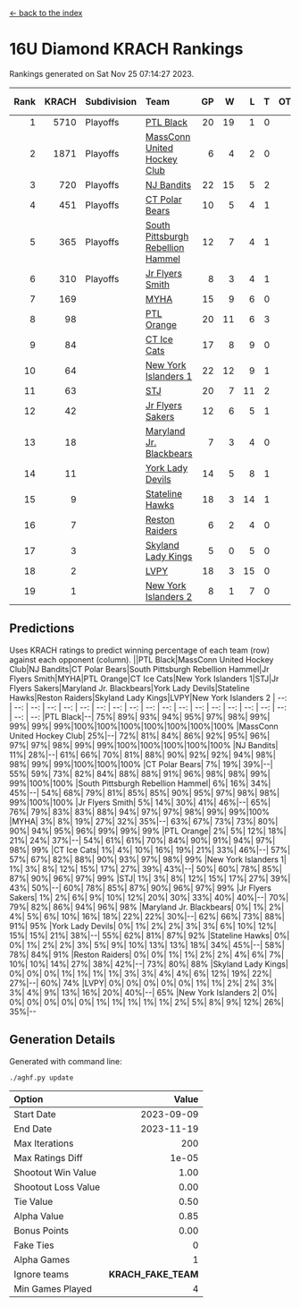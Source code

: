 [<- back to the index](readme.md)
# 16U Diamond KRACH Rankings
Rankings generated on Sat Nov 25 07:14:27 2023.

Rank|KRACH|Subdivision|Team|GP|W|L|T|OTW|OTL|SoS|Exp Wins|Win Diff
---:|---:|:---|:---|---:|---:|---:|---:|---:|---:|---:|---:|---:
1|5710|Playoffs|[PTL Black](https://gamesheetstats.com/seasons/3663/teams/140833/schedule)|20|19|1|0|2|0|371|19.8|-0.0
2|1871|Playoffs|[MassConn United Hockey Club](https://gamesheetstats.com/seasons/3663/teams/140835/schedule)|6|4|2|0|0|0|1862|4.8|-0.0
3|720|Playoffs|[NJ Bandits](https://gamesheetstats.com/seasons/3663/teams/140836/schedule)|22|15|5|2|0|2|788|16.8|-0.0
4|451|Playoffs|[CT Polar Bears](https://gamesheetstats.com/seasons/3663/teams/140834/schedule)|10|5|4|1|0|0|1273|6.3|-0.0
5|365|Playoffs|[South Pittsburgh Rebellion Hammel](https://gamesheetstats.com/seasons/3663/teams/140839/schedule)|12|7|4|1|0|0|1026|8.4|0.0
6|310|Playoffs|[Jr Flyers Smith](https://gamesheetstats.com/seasons/3663/teams/140837/schedule)|8|3|4|1|1|2|993|4.3|-0.0
7|169||[MYHA](https://gamesheetstats.com/seasons/3663/teams/140838/schedule)|15|9|6|0|0|0|867|9.9|0.0
8|98||[PTL Orange](https://gamesheetstats.com/seasons/3663/teams/140842/schedule)|20|11|6|3|1|0|93|13.4|0.0
9|84||[CT Ice Cats](https://gamesheetstats.com/seasons/3663/teams/140846/schedule)|17|8|9|0|0|1|661|8.9|0.0
10|64||[New York Islanders 1](https://gamesheetstats.com/seasons/3663/teams/140847/schedule)|22|12|9|1|3|0|108|13.4|0.0
11|63||[STJ](https://gamesheetstats.com/seasons/3663/teams/140841/schedule)|20|7|11|2|0|1|971|8.9|0.0
12|42||[Jr Flyers Sakers](https://gamesheetstats.com/seasons/3663/teams/140843/schedule)|12|6|5|1|2|0|95|7.4|0.0
13|18||[Maryland Jr. Blackbears](https://gamesheetstats.com/seasons/3663/teams/140848/schedule)|7|3|4|0|0|1|777|3.9|0.0
14|11||[York Lady Devils](https://gamesheetstats.com/seasons/3663/teams/140845/schedule)|14|5|8|1|0|2|430|6.4|0.0
15|9||[Stateline Hawks](https://gamesheetstats.com/seasons/3663/teams/140840/schedule)|18|3|14|1|0|1|1043|4.4|0.0
16|7||[Reston Raiders](https://gamesheetstats.com/seasons/3663/teams/140850/schedule)|6|2|4|0|1|0|31|2.9|0.0
17|3||[Skyland Lady Kings](https://gamesheetstats.com/seasons/3663/teams/140849/schedule)|5|0|5|0|0|0|56|0.9|0.0
18|2||[LVPY](https://gamesheetstats.com/seasons/3663/teams/140844/schedule)|18|3|15|0|0|0|101|3.9|0.0
19|1||[New York Islanders 2](https://gamesheetstats.com/seasons/3663/teams/140851/schedule)|8|1|7|0|0|0|31|1.9|0.0

## Predictions
Uses KRACH ratings to predict winning percentage of each team (row) against each opponent (column).
||PTL Black|MassConn United Hockey Club|NJ Bandits|CT Polar Bears|South Pittsburgh Rebellion Hammel|Jr Flyers Smith|MYHA|PTL Orange|CT Ice Cats|New York Islanders 1|STJ|Jr Flyers Sakers|Maryland Jr. Blackbears|York Lady Devils|Stateline Hawks|Reston Raiders|Skyland Lady Kings|LVPY|New York Islanders 2
| --: | --: | --: | --: | --: | --: | --: | --: | --: | --: | --: | --: | --: | --: | --: | --: | --: | --: | --: | --: 
|PTL Black|--| 75%| 89%| 93%| 94%| 95%| 97%| 98%| 99%| 99%| 99%| 99%|100%|100%|100%|100%|100%|100%|100%
|MassConn United Hockey Club| 25%|--| 72%| 81%| 84%| 86%| 92%| 95%| 96%| 97%| 97%| 98%| 99%| 99%|100%|100%|100%|100%|100%
|NJ Bandits| 11%| 28%|--| 61%| 66%| 70%| 81%| 88%| 90%| 92%| 92%| 94%| 98%| 98%| 99%| 99%|100%|100%|100%
|CT Polar Bears|  7%| 19%| 39%|--| 55%| 59%| 73%| 82%| 84%| 88%| 88%| 91%| 96%| 98%| 98%| 99%| 99%|100%|100%
|South Pittsburgh Rebellion Hammel|  6%| 16%| 34%| 45%|--| 54%| 68%| 79%| 81%| 85%| 85%| 90%| 95%| 97%| 98%| 98%| 99%|100%|100%
|Jr Flyers Smith|  5%| 14%| 30%| 41%| 46%|--| 65%| 76%| 79%| 83%| 83%| 88%| 94%| 97%| 97%| 98%| 99%| 99%|100%
|MYHA|  3%|  8%| 19%| 27%| 32%| 35%|--| 63%| 67%| 73%| 73%| 80%| 90%| 94%| 95%| 96%| 99%| 99%| 99%
|PTL Orange|  2%|  5%| 12%| 18%| 21%| 24%| 37%|--| 54%| 61%| 61%| 70%| 84%| 90%| 91%| 94%| 97%| 98%| 99%
|CT Ice Cats|  1%|  4%| 10%| 16%| 19%| 21%| 33%| 46%|--| 57%| 57%| 67%| 82%| 88%| 90%| 93%| 97%| 98%| 99%
|New York Islanders 1|  1%|  3%|  8%| 12%| 15%| 17%| 27%| 39%| 43%|--| 50%| 60%| 78%| 85%| 87%| 90%| 96%| 97%| 99%
|STJ|  1%|  3%|  8%| 12%| 15%| 17%| 27%| 39%| 43%| 50%|--| 60%| 78%| 85%| 87%| 90%| 96%| 97%| 99%
|Jr Flyers Sakers|  1%|  2%|  6%|  9%| 10%| 12%| 20%| 30%| 33%| 40%| 40%|--| 70%| 79%| 82%| 86%| 94%| 96%| 98%
|Maryland Jr. Blackbears|  0%|  1%|  2%|  4%|  5%|  6%| 10%| 16%| 18%| 22%| 22%| 30%|--| 62%| 66%| 73%| 88%| 91%| 95%
|York Lady Devils|  0%|  1%|  2%|  2%|  3%|  3%|  6%| 10%| 12%| 15%| 15%| 21%| 38%|--| 55%| 62%| 81%| 87%| 92%
|Stateline Hawks|  0%|  0%|  1%|  2%|  2%|  3%|  5%|  9%| 10%| 13%| 13%| 18%| 34%| 45%|--| 58%| 78%| 84%| 91%
|Reston Raiders|  0%|  0%|  1%|  1%|  2%|  2%|  4%|  6%|  7%| 10%| 10%| 14%| 27%| 38%| 42%|--| 73%| 80%| 88%
|Skyland Lady Kings|  0%|  0%|  0%|  1%|  1%|  1%|  1%|  3%|  3%|  4%|  4%|  6%| 12%| 19%| 22%| 27%|--| 60%| 74%
|LVPY|  0%|  0%|  0%|  0%|  0%|  1%|  1%|  2%|  2%|  3%|  3%|  4%|  9%| 13%| 16%| 20%| 40%|--| 65%
|New York Islanders 2|  0%|  0%|  0%|  0%|  0%|  0%|  1%|  1%|  1%|  1%|  1%|  2%|  5%|  8%|  9%| 12%| 26%| 35%|--

## Generation Details

Generated with command line:
```
./aghf.py update
```

| Option | Value |
| :----- | ----: |
| Start Date | 2023-09-09 |
| End Date | 2023-11-19 |
| Max Iterations | 200 |
| Max Ratings Diff | 1e-05 |
| Shootout Win Value | 1.00 |
| Shootout Loss Value | 0.00 |
| Tie Value | 0.50 |
| Alpha Value | 0.85 |
| Bonus Points | 0.00 |
| Fake Ties | 0 |
| Alpha Games | 1 |
| Ignore teams | __KRACH_FAKE_TEAM__ |
| Min Games Played | 4 |

